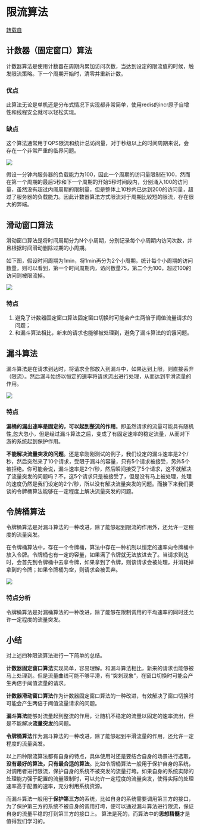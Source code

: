 # 限流算法

[转载自](https://blog.csdn.net/weixin_41846320/article/details/95941361)

## 计数器（固定窗口）算法

计数器算法是使用计数器在周期内累加访问次数，当达到设定的限流值的时候，触发限流策略。下一个周期开始时，清零并重新计数。

### 优点

此算法无论是单机还是分布式情况下实现都非常简单，使用redis的incr原子自增性和线程安全就可以轻松实现。

### 缺点

这个算法通常用于QPS限流和统计总访问量，对于秒级以上的时间周期来说，会存在一个非常严重的临界问题。

![](https://img-blog.csdnimg.cn/20190716091413825.png?x-oss-process=image/watermark,type_ZmFuZ3poZW5naGVpdGk,shadow_10,text_aHR0cHM6Ly9ibG9nLmNzZG4ubmV0L3dlaXhpbl80MTg0NjMyMA==,size_16,color_FFFFFF,t_70)

假设一分钟内服务器的负载能力为100，因此一个周期的访问量限制在100，然而在第一个周期的最后5秒和下一个周期的开始5秒时间段内，分别涌入100的访问量，虽然没有超过内阁周期的限制量，但是整体上10秒内已达到200的访问量，超过了服务器的负载能力。因此计数器算法方式限流对于周期比较短的限流，存在很大的弊端。

## 滑动窗口算法

滑动窗口算法是将时间周期分为N个小周期，分别记录每个小周期内访问次数，并且根据时间滑动删除过期的小周期。

如下图，假设时间周期为1min，将1min再分为2个小周期，统计每个小周期的访问数量，则可以看到，第一个时间周期内，访问数量75，第二个为100，超过100的访问则被限流掉。

![](https://img-blog.csdnimg.cn/20190716091612718.png?x-oss-process=image/watermark,type_ZmFuZ3poZW5naGVpdGk,shadow_10,text_aHR0cHM6Ly9ibG9nLmNzZG4ubmV0L3dlaXhpbl80MTg0NjMyMA==,size_16,color_FFFFFF,t_70)

### 特点

1. 避免了计数器固定窗口算法固定窗口切换时可能会产生两倍于阈值流量请求的问题；
2. 和漏斗算法相比，新来的请求也能够被处理到，避免了漏斗算法的饥饿问题。

## 漏斗算法

漏斗算法是在请求到达时，将请求全部放入到漏斗中，如果达到上限，则直接丢弃（限流）。然后漏斗始终以恒定的速率将请求流出进行处理，从而达到平滑流量的作用。

![](https://img-blog.csdnimg.cn/20190716090944456.png?x-oss-process=image/watermark,type_ZmFuZ3poZW5naGVpdGk,shadow_10,text_aHR0cHM6Ly9ibG9nLmNzZG4ubmV0L3dlaXhpbl80MTg0NjMyMA==,size_16,color_FFFFFF,t_70)

### 特点

**漏桶的漏出速率是固定的，可以起到整流的作用**。即虽然请求的流量可能具有随机性,忽大忽小，但是经过漏斗算法之后，变成了有固定速率的稳定流量，从而对下游的系统起到保护作用。

**不能解决流量突发的问题**。还是拿刚刚测试的例子，我们设定的漏斗速率是2个/秒，然后突然来了10个请求，受限于漏斗的容量，只有5个请求被接受，另外5个被拒绝。你可能会说，漏斗速率是2个/秒，然后瞬间接受了5个请求，这不就解决了流量突发的问题吗？不，这5个请求只是被接受了，但是没有马上被处理，处理的速度仍然是我们设定的2个/秒，所以没有解决流量突发的问题。而接下来我们要谈的令牌桶算法能够在一定程度上解决流量突发的问题。

## 令牌桶算法

令牌桶算法是对漏斗算法的一种改进，除了能够起到限流的作用外，还允许一定程度的流量突发。

在令牌桶算法中，存在一个令牌桶，算法中存在一种机制以恒定的速率向令牌桶中放入令牌。令牌桶也有一定的容量，如果满了令牌就无法放进去了。当请求到达时，会首先到令牌桶中去拿令牌，如果拿到了令牌，则该请求会被处理，并消耗掉拿到的令牌；如果令牌桶为空，则请求会被丢弃。

![](https://img-blog.csdnimg.cn/20190716090944463.png?x-oss-process=image/watermark,type_ZmFuZ3poZW5naGVpdGk,shadow_10,text_aHR0cHM6Ly9ibG9nLmNzZG4ubmV0L3dlaXhpbl80MTg0NjMyMA==,size_16,color_FFFFFF,t_70)

### 特点分析

令牌桶算法是对漏桶算法的一种改进，除了能够在限制调用的平均速率的同时还允许一定程度的流量突发。

## 小结

对上述四种限流算法进行一下简单的总结。 

**计数器固定窗口算法**实现简单，容易理解。和漏斗算法相比，新来的请求也能够被马上处理到。但是流量曲线可能不够平滑，有“突刺现象”，在窗口切换时可能会产生两倍于阈值流量的请求。

**计数器滑动窗口算法**作为计数器固定窗口算法的一种改进，有效解决了窗口切换时可能会产生两倍于阈值流量请求的问题。

 **漏斗算法**能够对流量起到整流的作用，让随机不稳定的流量以固定的速率流出，但是不能解决**流量突发**的问题。

**令牌桶算法**作为漏斗算法的一种改进，除了能够起到平滑流量的作用，还允许一定程度的流量突发。 

以上四种限流算法都有自身的特点，具体使用时还是要结合自身的场景进行选取，**没有最好的算法，只有最合适的算法**。比如令牌桶算法一般用于保护自身的系统，对调用者进行限流，保护自身的系统不被突发的流量打垮。如果自身的系统实际的处理能力强于配置的流量限制时，可以允许一定程度的流量突发，使得实际的处理速率高于配置的速率，充分利用系统资源。

而漏斗算法一般用于**保护第三方**的系统，比如自身的系统需要调用第三方的接口，为了保护第三方的系统不被自身的调用打垮，便可以通过漏斗算法进行限流，保证自身的流量平稳的打到第三方的接口上。 算法是死的，而算法中的**思想精髓**才是值得我们学习的。